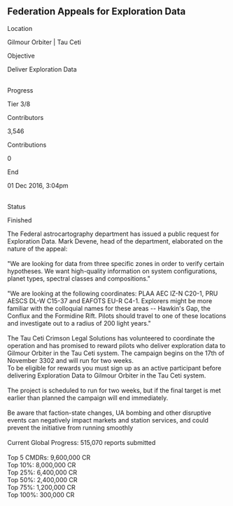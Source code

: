 ## Federation Appeals for Exploration Data

Location

Gilmour Orbiter \| Tau Ceti

Objective

Deliver Exploration Data

\
Progress

Tier 3/8

Contributors

3,546

Contributions

0

End

01 Dec 2016, 3:04pm

\
Status

Finished

The Federal astrocartography department has issued a public request for
Exploration Data. Mark Devene, head of the department, elaborated on the
nature of the appeal:\
\
"We are looking for data from three specific zones in order to verify
certain hypotheses. We want high-quality information on system
configurations, planet types, spectral classes and compositions."\
\
"We are looking at the following coordinates: PLAA AEC IZ-N C20-1, PRU
AESCS DL-W C15-37 and EAFOTS EU-R C4-1. Explorers might be more familiar
with the colloquial names for these areas -- Hawkin\'s Gap, the Conflux
and the Formidine Rift. Pilots should travel to one of these locations
and investigate out to a radius of 200 light years."\
\
The Tau Ceti Crimson Legal Solutions has volunteered to coordinate the
operation and has promised to reward pilots who deliver exploration data
to Gilmour Orbiter in the Tau Ceti system. The campaign begins on the
17th of November 3302 and will run for two weeks.\
To be eligible for rewards you must sign up as an active participant
before delivering Exploration Data to Gilmour Orbiter in the Tau Ceti
system.\
\
The project is scheduled to run for two weeks, but if the final target
is met earlier than planned the campaign will end immediately.\
\
Be aware that faction-state changes, UA bombing and other disruptive
events can negatively impact markets and station services, and could
prevent the initiative from running smoothly\
\
Current Global Progress: 515,070 reports submitted\
\
Top 5 CMDRs: 9,600,000 CR\
Top 10%: 8,000,000 CR\
Top 25%: 6,400,000 CR\
Top 50%: 2,400,000 CR\
Top 75%: 1,200,000 CR\
Top 100%: 300,000 CR
